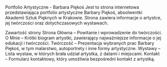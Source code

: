 Portfolio Artystyczne - Barbara Piękoś
Jest to strona internetowa przedstawiająca portfolio artystyczne Barbary Piękoś, absolwentki Akademii Sztuk Pięknych w Krakowie. Strona zawiera informacje o artystce, jej twórczości oraz dotychczasowych wystawach.

Zawartość strony
Strona Główna – Powitanie i wprowadzenie do twórczości.
O Mnie – Krótki biogram artystki, zawierający najważniejsze informacje o jej edukacji i twórczości.
Twórczość – Prezentacja wybranych prac Barbary Piękoś, w tym malarstwo, autoportrety i inne formy artystyczne.
Wystawy – Lista wystaw, w których brała udział artystka, z datami i miejscami.
Kontakt – Formularz kontaktowy, który umożliwia bezpośredni kontakt z artystką.
